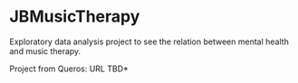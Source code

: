 # JBMusicTherapy

Exploratory data analysis project to see the relation between mental health and music therapy.

Project from Queros: URL TBD*

